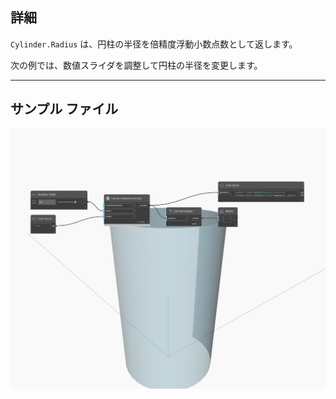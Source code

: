 ## 詳細
`Cylinder.Radius` は、円柱の半径を倍精度浮動小数点数として返します。

次の例では、数値スライダを調整して円柱の半径を変更します。

___
## サンプル ファイル

![Radius](./Autodesk.DesignScript.Geometry.Cylinder.Radius_img.jpg)

